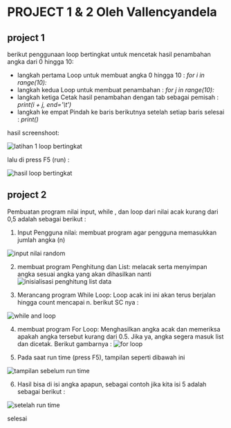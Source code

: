 # PROJECT 1 & 2 Oleh Vallencyandela
## project 1
berikut penggunaan loop bertingkat untuk mencetak hasil penambahan angka dari 0 hingga 10: 

- langkah pertama Loop untuk membuat angka 0 hingga 10 : *for i in range(10):* 
- langkah kedua Loop untuk membuat penambahan : *for j in range(10):* 
- langkah ketiga Cetak hasil penambahan dengan tab sebagai pemisah : *print(i + j, end='\t')* 
- langkah ke empat  Pindah ke baris berikutnya setelah setiap baris selesai : *print()*

hasil screenshoot: 

![latihan 1 loop bertingkat](https://github.com/user-attachments/assets/cefabc0b-fc93-4ded-a82c-45ec5e3b4fc6)

lalu di press F5 (run) : 

![hasil loop bertingkat](https://github.com/user-attachments/assets/133fabee-284d-4ef3-84ae-62cc28713924)

## project 2

Pembuatan program nilai input, while , dan loop dari nilai acak kurang dari 0,5 adalah sebagai berikut : 

1.	Input Pengguna nilai: membuat program agar pengguna memasukkan jumlah angka (n) 
   
![input nilai random](https://github.com/user-attachments/assets/90dc906b-f88e-425e-bdd1-6ed20d1ea4f2)

2. membuat program Penghitung dan List: melacak serta menyimpan angka sesuai angka yang akan dihasilkan nanti
![inisialisasi penghitung   list data](https://github.com/user-attachments/assets/df8382fc-5756-4d6f-92aa-a5528500f09d)
   
3. Merancang program While Loop: Loop acak ini ini akan terus berjalan hingga count mencapai n. berikut SC nya :

![while and loop](https://github.com/user-attachments/assets/40cdd27c-1a80-4e55-a6e7-acf02f6fe3e6)
   
4. membuat program For Loop: Menghasilkan angka acak dan memeriksa apakah angka tersebut kurang dari 0.5. Jika ya, angka segera masuk list dan dicetak. Berikut gambarnya :
![for loop](https://github.com/user-attachments/assets/2f260946-3346-4b6d-8fc8-119e773f19e1)
   
5. Pada saat run time (press F5), tampilan seperti dibawah ini
   
![tampilan sebelum run time](https://github.com/user-attachments/assets/e7d7bf23-58e6-4ff0-9038-726e6de21dbb)


6.	Hasil bisa di isi angka apapun, sebagai contoh jika kita isi 5 adalah sebagai berikut :

![setelah run time](https://github.com/user-attachments/assets/9d588009-d0fb-438e-9219-4d498da563ae)

selesai
